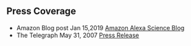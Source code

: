 ## Press Coverage
- Amazon Blog post Jan 15,2019 [Amazon Alexa Science Blog](https://developer.amazon.com/blogs/alexa/post/a7bb4a16-c86b-4019-b3f9-b0d663b87d30/new-method-for-compressing-neural-networks-better-preserves-accuracy)
- The Telegraph May 31, 2007 [Press Release](https://www.telegraphindia.com/states/west-bengal/upswing-in-city-pass-rate/cid/1005795)
